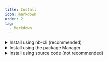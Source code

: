 ```yaml
---
title: Install
icon: markdown
order: 2
tag:
  - Markdown
---
```


<details>
<summary>Install using nb-cli (recommended)</summary>

1. Open the terminal in the root directory of the nonebot2 project
2. If you are a Windows user, enter `./.venv/Scripts/activate` and enter. If you are a Linux user, enter `source ./.venv/bin/activate` and enter.You should be able to see the terminal activate the virtual environment on the new line.
If the project you created with older nb-cli does not exist in the .venv folder, skip this step

3. Finally, enter the following instructions to install

```
nb plugin install nonebot-plugin-novelai
```

</details>
<details>
<summary>Install using the package Manager</summary>

1. Open the terminal in the root directory of the nonebot2 project
2. If you are a Windows user, enter `./.venv/Scripts/activate` and enter. If you are a Linux user, enter `source ./.venv/bin/activate` and enter.You should be able to see the terminal activate the virtual environment on the new line.
If the project you created with older nb-cli does not exist in the .venv folder, skip this step
3. According to the package manager you use, enter the appropriate installation command

<details>
<summary>pip</summary>

    pip install nonebot-plugin-novelai

</details>
<details>
<summary>pdm</summary>

    pdm add nonebot-plugin-novelai

</details>
<details>
<summary>poetry</summary>

    poetry add nonebot-plugin-novelai

</details>
<details>
<summary>conda</summary>

    conda install nonebot-plugin-novelai

</details>

4. Open the `pyproject.toml` document of the nonebot2 project, and in the list named **plugins**, add "nonebot-plugin-novelai"

</details>
<details>
<summary>install using source code (not recommended)</summary>

> Unless you have confidence in your problem-solving ability and have the need to modify plugin, you should not choose this approach.This method cannot update the version through the above two methods, and will conflict with the update feature of the plugin

1. (nb-cli version 1.0 +) make sure you choose the developer version project structure when creating the project, otherwise there is no folder in the plug-in directory where you can place plug-ins.
2. Open the terminal in the root directory of the nonebot2 project
3. If you are a Windows user, enter `./.venv/Scripts/activate` and enter. If you are a Linux user, enter `source ./.venv/bin/activate` and enter.You should be able to see the terminal activate the virtual environment on the new line.
If the project you created with older nb-cli does not exist in the .venv folder, skip this step
4. Download the source code in Github
   1. [Stable Version](https://github.com/sena-nana/nonebot-plugin-novelai/releases/download/v0.6.0/nonebot_plugin_novelai.zip)
   2. [Nightly Version](https://github.com/sena-nana/nonebot-plugin-novelai/archive/refs/heads/main.zip)
5. Open the zip file downloaded in the previous step, copy the **requirements.txt** to the root directory of the bot project, and extract the **nonebot_plugin_novelai** folder to the src/plugins folder in the bot directory.
6. Run the following instructions in the terminal. If you are using a package manager other than pip, please use the corresponding instructions

```
pip install -r requirements.txt
```

7. Now you can delete the **requirements.txt** file.
</details>
